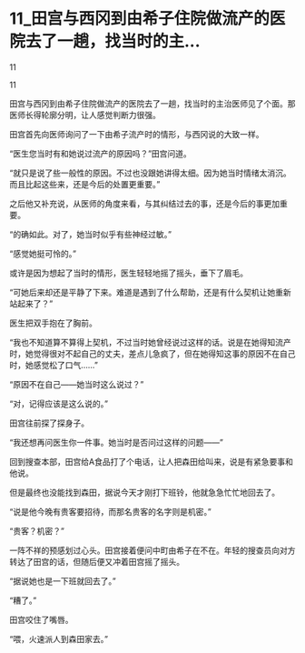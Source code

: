 # 11_田宫与西冈到由希子住院做流产的医院去了一趟，找当时的主...

11

11

田宫与西冈到由希子住院做流产的医院去了一趟，找当时的主治医师见了个面。那医师长得轮廓分明，让人感觉判断力很强。

田宫首先向医师询问了一下由希子流产时的情形，与西冈说的大致一样。

“医生您当时有和她说过流产的原因吗？”田宫问道。

“就只是说了些一般性的原因。不过也没跟她讲得太细。因为她当时情绪太消沉。而且比起这些来，还是今后的处置更重要。”

之后他又补充说，从医师的角度来看，与其纠结过去的事，还是今后的事更加重要。

“的确如此。对了，她当时似乎有些神经过敏。”

“感觉她挺可怜的。”

或许是因为想起了当时的情形，医生轻轻地摇了摇头，垂下了眉毛。

“可她后来却还是平静了下来。难道是遇到了什么帮助，还是有什么契机让她重新站起来了？”

医生把双手抱在了胸前。

“我也不知道算不算得上契机，不过当时她曾经说过这样的话。说是在她得知流产时，她觉得很对不起自己的丈夫，差点儿急疯了，但在她得知这事的原因不在自己时，她感觉松了口气……”

“原因不在自己——她当时这么说过？”

“对，记得应该是这么说的。”

田宫往前探了探身子。

“我还想再问医生你一件事。她当时是否问过这样的问题——”

回到搜查本部，田宫给A食品打了个电话，让人把森田给叫来，说是有紧急要事和他说。

但是最终也没能找到森田，据说今天才刚打下班铃，他就急急忙忙地回去了。

“说是他今晚有贵客要招待，而那名贵客的名字则是机密。”

“贵客？机密？”

一阵不祥的预感划过心头。田宫接着便问中町由希子在不在。年轻的搜查员向对方转达了田宫的话，但随后便又冲着田宫摇了摇头。

“据说她也是一下班就回去了。”

“糟了。”

田宫咬住了嘴唇。

“喂，火速派人到森田家去。”